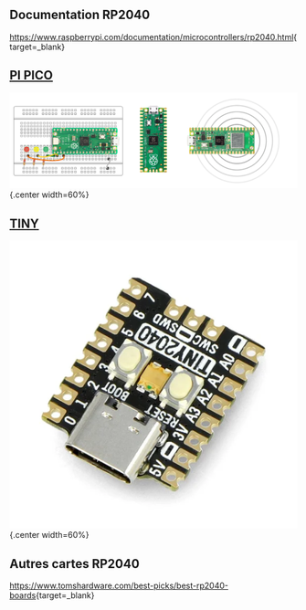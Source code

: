 
## Documentation RP2040

 <https://www.raspberrypi.com/documentation/microcontrollers/rp2040.html>{target=_blank} 

## [PI PICO](./PICO/)

![PI_PICO](./images/Pi_Pico.png){.center width=60%}

## [TINY](./TINY/)

![TiNY](./images/Tiny2040.png){.center width=60%}

## Autres cartes RP2040

<https://www.tomshardware.com/best-picks/best-rp2040-boards>{target=_blank}